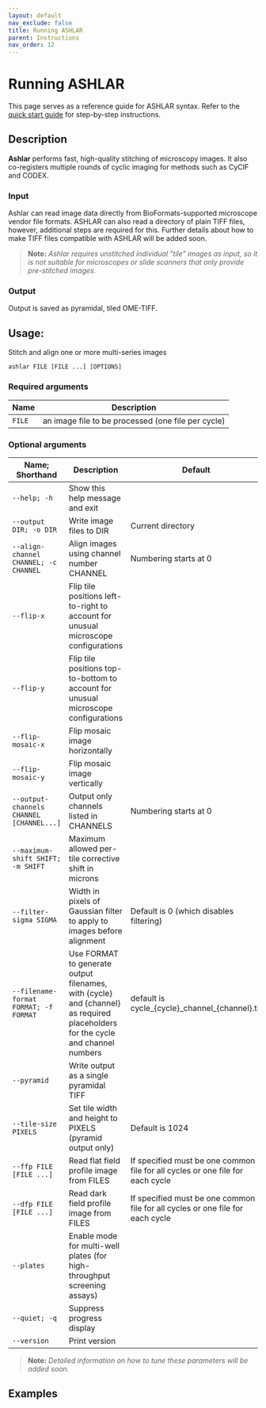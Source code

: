 ```yaml
---
layout: default
nav_exclude: false
title: Running ASHLAR
parent: Instructions
nav_order: 12
---
```


# Running ASHLAR

This page serves as a reference guide for ASHLAR syntax. Refer to the [quick start guide](./) for step-by-step instructions.
## Description
**Ashlar** performs fast, high-quality stitching of microscopy images. It also co-registers multiple rounds of cyclic imaging for methods such as CyCIF and CODEX. 

### Input
Ashlar can read image data directly from BioFormats-supported microscope vendor file formats. ASHLAR can also read a directory of plain TIFF files, however, additional steps are required for this. Further details about how to make TIFF files compatible with ASHLAR will be added soon. 

> **Note:** *Ashlar requires unstitched individual "tile" images as input, so it is not suitable for microscopes or slide scanners that only provide pre-stitched images.*

### Output
Output is saved as pyramidal, tiled OME-TIFF.

## Usage:
Stitch and align one or more multi-series images
```
ashlar FILE [FILE ...] [OPTIONS] 
```

### Required arguments

| Name | Description |
|---|---|
| ```FILE``` | an image file to be processed (one file per cycle) |

### Optional arguments

|  Name; Shorthand | Description | Default|
|---|---|---|
|```--help; -h```| Show this help message and exit| |
|```--output DIR; -o DIR```|Write image files to DIR|Current directory|
|```--align-channel CHANNEL; -c CHANNEL```| Align images using channel number CHANNEL | Numbering starts at 0|
|```--flip-x```|Flip tile positions left-to-right to account for unusual microscope configurations | |
|```--flip-y```|Flip tile positions top-to-bottom to account for unusual microscope configurations | |
|```--flip-mosaic-x```|Flip mosaic image horizontally||
|```--flip-mosaic-y```|Flip mosaic image vertically||
|```--output-channels CHANNEL [CHANNEL...]```|Output only channels listed in CHANNELS|Numbering starts at 0|
|```--maximum-shift SHIFT; -m SHIFT```|Maximum allowed per-tile corrective shift in microns||
|```--filter-sigma SIGMA```|Width in pixels of Gaussian filter to apply to images before alignment| Default is 0 (which disables filtering)|
|```--filename-format FORMAT; -f FORMAT```|Use FORMAT to generate output filenames, with {cycle} and {channel} as required placeholders for the cycle and channel numbers | default is cycle\_{cycle}\_channel\_{channel}.tif|
|```--pyramid```|Write output as a single pyramidal TIFF||
|```--tile-size PIXELS```|Set tile width and height to PIXELS (pyramid output only)|Default is 1024|
|```--ffp FILE [FILE ...]```|Read flat field profile image from FILES|If specified must be one common file for all cycles or one file for each cycle|
|```--dfp FILE [FILE ...]```|Read dark field profile image from FILES|If specified must be one common file for all cycles or one file for each cycle|
|```--plates```|Enable mode for multi-well plates (for high-throughput screening assays)||
|```--quiet; -q```|Suppress progress display||
|```--version```|Print version||

  
  > **Note:** *Detailed information on how to tune these parameters will be added soon.*
  
## Examples
